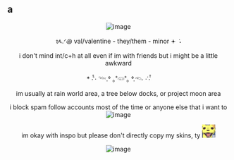 ## a
<p align="center"> <img width="200" height="200" alt="image" src="https://github.com/honeycreepers/honeycreepers/blob/main/Corrosion_Tears_of_the_Tarnished_Blood_%E6%B1%9A%E8%A1%80%E6%B3%A3%E6%B7%9A_Hong_Lu_Idle_Animation.gif?raw=true" />


<p align="center"> ᝰ.ᐟ꩜ val/valentine - they/them - minor 𖥔 ݁ ˖ 


<p align="center"> i don't mind int/c+h at all even if im with friends but i might be a little awkward 
 

<p align="center"> * ‧̍̊˙· 𓆝.° ｡˚𓆛˚｡ °.𓆞 ·˙‧̍̊ </center>  



<p align="center"> im usually at rain world area, a tree below docks, or project moon area </center>  

<line> </line>  

<p align="center"> i block spam follow accounts most of the time or anyone else that i want to <img width="20" height="20" alt="image" src="https://media.tenor.com/upg1e8oX7e0AAAAM/rain-world-slugcat.gif" />  </p>  

<p align="center"> im okay with inspo but please don't directly copy my skins, ty <img width="30" height="30" alt="image" src="https://github.com/honeycreepers/honeycreepers/blob/main/my-friend-made-a-monk-sticker-v0-ieg35gbzc2ke1.webp?raw=true" />

<p align="center"><img width="150" height="150" alt="image" src="https://github.com/user-attachments/assets/93259535-7495-4a4a-8519-fa9ffac9f6ac" />
 

 
